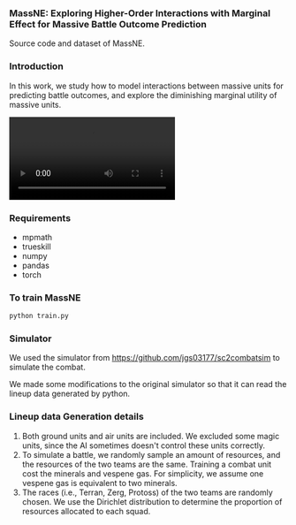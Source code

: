 ### MassNE: Exploring Higher-Order Interactions with Marginal Effect for Massive Battle Outcome Prediction

Source code and dataset of MassNE.

### Introduction

In this work, we study how to model interactions between massive units for predicting battle outcomes, and explore the diminishing marginal utility of massive units.

<video src="demo.mp4"></video>

### Requirements

* mpmath
* trueskill 
* numpy 
* pandas
* torch

### To train MassNE

```python
python train.py
```



### Simulator 

We used the simulator from https://github.com/jgs03177/sc2combatsim to simulate the combat. 

We made some modifications to the original simulator so that it can read the lineup data generated by python.



### Lineup data Generation details

1. Both ground units and air units are included. We excluded some magic units, since the AI sometimes doesn't control these units correctly.
3. To simulate a battle, we randomly sample an amount of resources, and the resources of the two teams are the same. Training a combat unit cost the minerals and vespene gas. For simplicity, we assume one vespene gas is equivalent to two minerals.
4. The races (i.e., Terran, Zerg, Protoss) of the two teams are randomly chosen. We use the Dirichlet distribution to determine the proportion of resources allocated to each squad.
